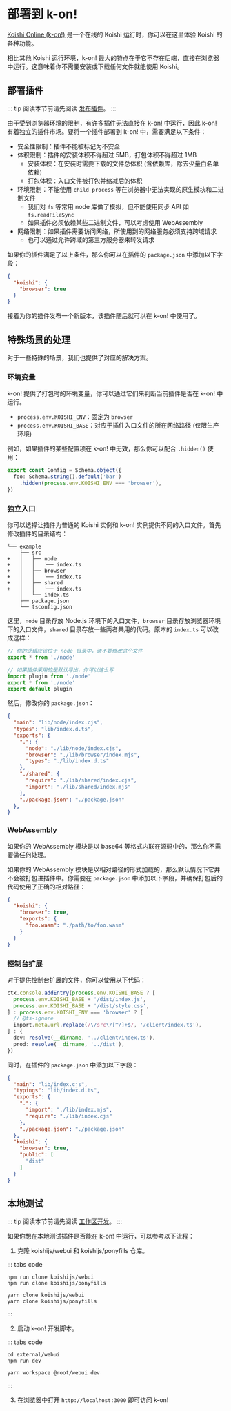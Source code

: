 # 部署到 k-on!

[Koishi Online (k-on!)](https://koishi.online/) 是一个在线的 Koishi 运行时，你可以在这里体验 Koishi 的各种功能。

相比其他 Koishi 运行环境，k-on! 最大的特点在于它不存在后端，直接在浏览器中运行。这意味着你不需要安装或下载任何文件就能使用 Koishi。

## 部署插件

::: tip
阅读本节前请先阅读 [发布插件](../../guide/develop/publish.md)。
:::

由于受到浏览器环境的限制，有许多插件无法直接在 k-on! 中运行，因此 k-on! 有着独立的插件市场。要将一个插件部署到 k-on! 中，需要满足以下条件：

- 安全性限制：插件不能被标记为不安全
- 体积限制：插件的安装体积不得超过 5MB，打包体积不得超过 1MB
  - 安装体积：在安装时需要下载的文件总体积 (含依赖库，除去少量白名单依赖)
  - 打包体积：入口文件被打包并缩减后的体积
- 环境限制：不能使用 `child_process` 等在浏览器中无法实现的原生模块和二进制文件
  - 我们对 `fs` 等常用 node 库做了模拟，但不能使用同步 API 如 `fs.readFileSync`
  - 如果插件必须依赖某些二进制文件，可以考虑使用 WebAssembly
- 网络限制：如果插件需要访问网络，所使用到的网络服务必须支持跨域请求
  - 也可以通过允许跨域的第三方服务器来转发请求

如果你的插件满足了以上条件，那么你可以在插件的 `package.json` 中添加以下字段：

```json
{
  "koishi": {
    "browser": true
  }
}
```

接着为你的插件发布一个新版本，该插件随后就可以在 k-on! 中使用了。

## 特殊场景的处理

对于一些特殊的场景，我们也提供了对应的解决方案。

### 环境变量

k-on! 提供了打包时的环境变量，你可以通过它们来判断当前插件是否在 k-on! 中运行。

- `process.env.KOISHI_ENV`：固定为 `browser`
- `process.env.KOISHI_BASE`：对应于插件入口文件的所在网络路径 (仅限生产环境)

例如，如果插件的某些配置项在 k-on! 中无效，那么你可以配合 `.hidden()` 使用：

```ts
export const Config = Schema.object({
  foo: Schema.string().default('bar')
    .hidden(process.env.KOISHI_ENV === 'browser'),
})
```

### 独立入口

你可以选择让插件为普通的 Koishi 实例和 k-on! 实例提供不同的入口文件。首先修改插件的目录结构：

```diff{3-8}
└── example
    ├── src
+   │   ├── node
+   │   │   └── index.ts
+   │   ├── browser
+   │   │   └── index.ts
+   │   ├── shared
+   │   │   └── index.ts
    │   └── index.ts
    ├── package.json
    └── tsconfig.json
```

这里，`node` 目录存放 Node.js 环境下的入口文件，`browser` 目录存放浏览器环境下的入口文件，`shared` 目录存放一些两者共用的代码。原本的 `index.ts` 可以改成这样：

```ts
// 你的逻辑应该位于 node 目录中，请不要修改这个文件
export * from './node'

// 如果插件采用的是默认导出，你可以这么写
import plugin from './node'
export * from './node'
export default plugin
```

然后，修改你的 `package.json`：

```json title=package.json
{
  "main": "lib/node/index.cjs",
  "types": "lib/index.d.ts",
  "exports": {
    ".": {
      "node": "./lib/node/index.cjs",
      "browser": "./lib/browser/index.mjs",
      "types": "./lib/index.d.ts"
    },
    "./shared": {
      "require": "./lib/shared/index.cjs",
      "import": "./lib/shared/index.mjs"
    },
    "./package.json": "./package.json"
  },
}
```

### WebAssembly

如果你的 WebAssembly 模块是以 base64 等格式内联在源码中的，那么你不需要做任何处理。

如果你的 WebAssembly 模块是以相对路径的形式加载的，那么默认情况下它并不会被打包进插件中。你需要在 `package.json` 中添加以下字段，并确保打包后的代码使用了正确的相对路径：

```json
{
  "koishi": {
    "browser": true,
    "exports": {
      "foo.wasm": "./path/to/foo.wasm"
    }
  }
}
```

### 控制台扩展

对于提供控制台扩展的文件，你可以使用以下代码：

```ts
ctx.console.addEntry(process.env.KOISHI_BASE ? [
  process.env.KOISHI_BASE + '/dist/index.js',
  process.env.KOISHI_BASE + '/dist/style.css',
] : process.env.KOISHI_ENV === 'browser' ? [
  // @ts-ignore
  import.meta.url.replace(/\/src\/[^/]+$/, '/client/index.ts'),
] : {
  dev: resolve(__dirname, '../client/index.ts'),
  prod: resolve(__dirname, '../dist'),
})
```

同时，在插件的 `package.json` 中添加以下字段：

```json
{
  "main": "lib/index.cjs",
  "typings": "lib/index.d.ts",
  "exports": {
    ".": {
      "import": "./lib/index.mjs",
      "require": "./lib/index.cjs"
    },
    "./package.json": "./package.json"
  },
  "koishi": {
    "browser": true,
    "public": [
      "dist"
    ]
  }
}
```

## 本地测试

::: tip
阅读本节前请先阅读 [工作区开发](../../guide/develop/workspace.md)。
:::

如果你想在本地测试插件是否能在 k-on! 中运行，可以参考以下流程：

1. 克隆 koishijs/webui 和 koishijs/ponyfills 仓库。

::: tabs code
```npm
npm run clone koishijs/webui
npm run clone koishijs/ponyfills
```
```yarn
yarn clone koishijs/webui
yarn clone koishijs/ponyfills
```
:::

2. 启动 k-on! 开发脚本。

::: tabs code
```npm
cd external/webui
npm run dev
```
```yarn
yarn workspace @root/webui dev
```
:::

3. 在浏览器中打开 `http://localhost:3000` 即可访问 k-on!
